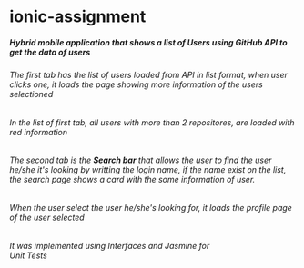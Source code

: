 # ionic-assignment

<h5>Hybrid mobile application that shows a list of Users using <b>GitHub API</b> to get the data of users</h5>

<h6>The first tab has the list of users loaded from API in list format, when user clicks one, it loads the page showing more information of the users selectioned</h6>

<h6> In the list of first tab, all users with more than 2 repositores, are loaded with red information </h6>

<h6>The second tab is the <b>Search bar</b> that allows the user to find the user he/she it's looking by writting the login name, if the name exist on the list, the search page shows a card with the some information of user.</h6>

<h6>When the user select the user he/she's looking for, it loads the profile page of the user selected</h6>

<h6>It was implemented using Interfaces and Jasmine for <br>Unit Tests</br></h6>